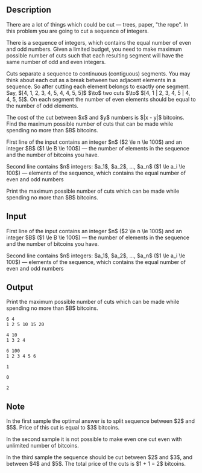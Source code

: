 ## Description

<div><p>There are a lot of things which could be cut&nbsp;— trees, paper, "the rope". In this problem you are going to cut a sequence of integers.</p><p>There is a sequence of integers, which contains the equal number of even and odd numbers. Given a limited budget, you need to make maximum possible number of cuts such that each resulting segment will have the same number of odd and even integers.</p><p>Cuts separate a sequence to continuous (contiguous) segments. You may think about each cut as a break between two adjacent elements in a sequence. So after cutting each element belongs to exactly one segment. Say, $[4, 1, 2, 3, 4, 5, 4, 4, 5, 5]$ $\to$ two cuts $\to$ $[4, 1 | 2, 3, 4, 5 | 4, 4, 5, 5]$. On each segment the number of even elements should be equal to the number of odd elements.</p><p>The cost of the cut between $x$ and $y$ numbers is $|x - y|$ bitcoins. Find the maximum possible number of cuts that can be made while spending no more than $B$ bitcoins.</p></div><div class="input-specification"><p>First line of the input contains an integer $n$ ($2 \le n \le 100$) and an integer $B$ ($1 \le B \le 100$)&nbsp;— the number of elements in the sequence and the number of bitcoins you have.</p><p>Second line contains $n$ integers: $a_1$, $a_2$, ..., $a_n$ ($1 \le a_i \le 100$)&nbsp;— elements of the sequence, which contains the equal number of even and odd numbers</p></div><div class="output-specification"><p>Print the maximum possible number of cuts which can be made while spending no more than $B$ bitcoins.</p></div>

## Input

<p>First line of the input contains an integer $n$ ($2 \le n \le 100$) and an integer $B$ ($1 \le B \le 100$)&nbsp;— the number of elements in the sequence and the number of bitcoins you have.</p><p>Second line contains $n$ integers: $a_1$, $a_2$, ..., $a_n$ ($1 \le a_i \le 100$)&nbsp;— elements of the sequence, which contains the equal number of even and odd numbers</p>

## Output

<p>Print the maximum possible number of cuts which can be made while spending no more than $B$ bitcoins.</p>





```input1
6 4
1 2 5 10 15 20

```




```input2
4 10
1 3 2 4

```




```input3
6 100
1 2 3 4 5 6

```




```output1
1

```




```output2
0

```




```output3
2

```



## Note

<p>In the first sample the optimal answer is to split sequence between $2$ and $5$. Price of this cut is equal to $3$ bitcoins.</p><p>In the second sample it is not possible to make even one cut even with unlimited number of bitcoins.</p><p>In the third sample the sequence should be cut between $2$ and $3$, and between $4$ and $5$. The total price of the cuts is $1 + 1 = 2$ bitcoins.</p>
